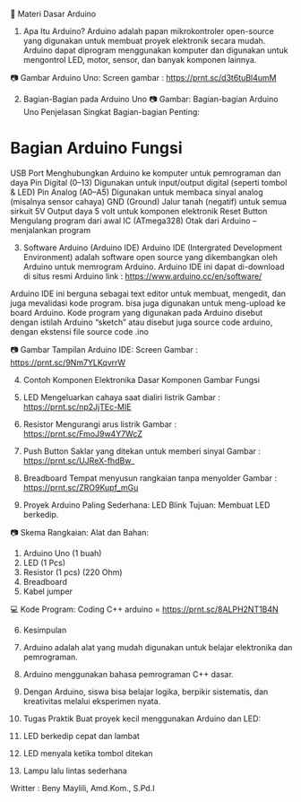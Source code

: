 📘 Materi Dasar Arduino
1. Apa Itu Arduino?
Arduino adalah papan mikrokontroler open-source yang digunakan untuk membuat proyek elektronik secara mudah. Arduino dapat diprogram menggunakan komputer dan digunakan untuk mengontrol LED, motor, sensor, dan banyak komponen lainnya.


📷 Gambar Arduino Uno:
Screen gambar : https://prnt.sc/d3t6tuBl4umM


2. Bagian-Bagian pada Arduino Uno
📷 Gambar: Bagian-bagian Arduino Uno
Penjelasan Singkat Bagian-bagian Penting:


Bagian Arduino	Fungsi
======================
USB Port	                Menghubungkan Arduino ke komputer untuk pemrograman dan daya
Pin Digital (0–13)	      Digunakan untuk input/output digital (seperti tombol & LED)
Pin Analog (A0–A5)	      Digunakan untuk membaca sinyal analog (misalnya sensor cahaya)
GND (Ground)	            Jalur tanah (negatif) untuk semua sirkuit
5V	Output daya 5 volt    untuk komponen elektronik
Reset Button	            Mengulang program dari awal
IC (ATmega328)	          Otak dari Arduino – menjalankan program

3. Software Arduino (Arduino IDE)
Arduino IDE (Intergrated Development Environment) adalah software open source yang dikembangkan oleh Arduino untuk memrogram Arduino.  Arduino IDE ini dapat di-download di situs resmi Arduino link : https://www.arduino.cc/en/software/

Arduino IDE ini berguna sebagai text editor  untuk membuat,  mengedit, dan juga mevalidasi kode program. bisa juga digunakan untuk meng-upload ke board Arduino.  Kode program yang digunakan pada Arduino disebut dengan istilah Arduino “sketch”  atau disebut juga source code arduino, dengan ekstensi file source code .ino


📷 Gambar Tampilan Arduino IDE:
Screen Gambar : https://prnt.sc/9Nm7YLKqvrrW


4. Contoh Komponen Elektronika Dasar
Komponen	Gambar	Fungsi

1. LED	                 Mengeluarkan cahaya saat dialiri listrik     Gambar : https://prnt.sc/np2JjTEc-MIE
2. Resistor	              Mengurangi arus listrik                      Gambar : https://prnt.sc/FmoJ9w4Y7WcZ
3. Push Button	           Saklar yang ditekan untuk memberi sinyal     Gambar : https://prnt.sc/UJReX-fhdBw_
4. Breadboard	           Tempat menyusun rangkaian tanpa menyolder    Gambar : https://prnt.sc/ZRO9Kupf_mGu


6. Proyek Arduino Paling Sederhana: LED Blink
Tujuan: Membuat LED berkedip.

📷 Skema Rangkaian:
Alat dan Bahan:
1. Arduino Uno (1 buah)
2. LED (1 Pcs)
3. Resistor (1 pcs) (220 Ohm)
4. Breadboard
5. Kabel jumper


💻 Kode Program:
Coding C++ arduino = https://prnt.sc/8ALPH2NT1B4N

6. Kesimpulan
   
1. Arduino adalah alat yang mudah digunakan untuk belajar elektronika dan pemrograman.
2. Arduino menggunakan bahasa pemrograman C++ dasar.
3. Dengan Arduino, siswa bisa belajar logika, berpikir sistematis, dan kreativitas melalui eksperimen nyata.

8. Tugas Praktik
Buat proyek kecil menggunakan Arduino dan LED:
1. LED berkedip cepat dan lambat
2. LED menyala ketika tombol ditekan
3. Lampu lalu lintas sederhana


Writter : Beny Maylili, Amd.Kom., S.Pd.I
